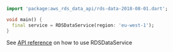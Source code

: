 ```dart
import 'package:aws_rds_data_api/rds-data-2018-08-01.dart';

void main() {
  final service = RDSDataService(region: 'eu-west-1');
}
```

See [API reference](https://pub.dev/documentation/aws_rds_data_api/latest/rds-data-2018-08-01/RDSDataService-class.html) on how to use RDSDataService
